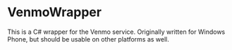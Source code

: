 VenmoWrapper
============

This is a C# wrapper for the Venmo service. Originally written for Windows Phone, but should be usable on other platforms as well.
